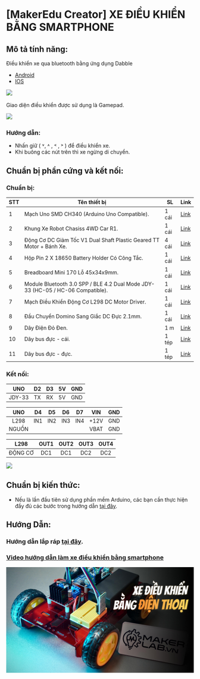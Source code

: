 # [MakerEdu Creator] XE ĐIỀU KHIỂN BẰNG SMARTPHONE

## Mô tả tính năng:
Điều khiển xe qua bluetooth bằng ứng dụng Dabble   
- <a href="https://play.google.com/store/apps/details?id=io.dabbleapp&hl=vi&gl=US">Android</a>
- [IOS](https://apps.apple.com/us/app/dabble-bluetooth-controller/id1472734455)  
<img src="../../image/dabbleicon.png">

Giao diện điều khiển được sử dụng là Gamepad.

<img src="../../image/gamepad.png">

### Hướng dẫn:
- Nhấn giữ ( ˅, ˄ , ˂ , ˃ ) để điều khiển xe.
- Khi buông các nút trên thì xe ngừng di chuyển.
## Chuẩn bị phần cứng và kết nối:
### Chuẩn bị:

<table class="tg">
<thead>
  <tr>
    <th class="tg-baqh">STT</th>
    <th class="tg-baqh">Tên thiết bị </th>
    <th class="tg-baqh">SL</th>
    <th class="tg-baqh">Link</th>
  </tr>
</thead>
<tbody>
  <tr>
    <td class="tg-baqh">1</td>
    <td class="tg-73oq">Mạch Uno SMD CH340 (Arduino Uno Compatible).</td>
    <td class="tg-baqh">1 cái</td>
    <td class="tg-baqh"><a href="https://hshop.vn/products/arduino-uno-r3-smd-chip-don">Link</a></td>
  </tr>
  <tr>
    <td class="tg-baqh">2</td>
    <td class="tg-0lax">Khung Xe Robot Chasiss 4WD Car R1.</td>
    <td class="tg-baqh">1 cái</td>
    <td class="tg-baqh"><a href="https://hshop.vn/products/khung-xe-robot-chasiss-4wd-car-r1">Link</a></td>
  </tr>
  <tr>
    <td class="tg-baqh">3</td>
    <td class="tg-0lax">Động Cơ DC Giảm Tốc V1 Dual Shaft Plastic Geared TT Motor + Bánh Xe.</td>
    <td class="tg-baqh">4 cái</td>
    <td class="tg-baqh"><a href="https://hshop.vn/products/dong-co-dc-giamtoc-v1-1-48">Link</a></td>
  </tr>
  <tr>
    <td class="tg-baqh">4</td>
    <td class="tg-0lax">Hộp Pin 2 X 18650 Battery Holder Có Công Tắc.</td>
    <td class="tg-baqh">1 cái</td>
    <td class="tg-baqh"><a href="https://hshop.vn/products/hop-pin-2-co-18650-co-cong-tac">Link</a></td>
  </tr>
  <tr>
    <td class="tg-baqh">5</td>
    <td class="tg-0lax">Breadboard Mini 170 Lỗ 45x34x9mm.</td>
    <td class="tg-baqh">1 cái</td>
    <td class="tg-baqh"><a href="https://hshop.vn/products/test-board-cammini-35-x-47mm">Link</a></td>
  </tr>
  <tr>
    <td class="tg-baqh">6</td>
    <td class="tg-0lax">Module Bluetooth 3.0 SPP / BLE 4.2 Dual Mode JDY-33 (HC-05 / HC-06 Compatible).</td>
    <td class="tg-baqh">1 cái</td>
    <td class="tg-baqh"><a href="https://hshop.vn/products/mach-thu-phat-bluetooth-dual-mode-3-0-spp-ble-4-2-jdy-33-hc-05-hc-06-compatible">Link</a></td>
  </tr>
  <tr>
    <td class="tg-baqh">7</td>
    <td class="tg-0lax">Mạch Điều Khiển Động Cơ L298 DC Motor Driver.</td>
    <td class="tg-baqh">1 cái</td>
    <td class="tg-baqh"><a href="https://hshop.vn/products/mach-dieu-khien-dong-co-dc-l298">Link</a></td>
  </tr>
  <tr>
    <td class="tg-baqh">8</td>
    <td class="tg-0lax">Đầu Chuyển Domino Sang Giắc DC Đực 2.1mm.</td>
    <td class="tg-baqh">1 cái</td>
    <td class="tg-baqh"><a href="https://hshop.vn/products/dau-chuyen-domino-sang-giac-dc-duc-2-1mm">Link</a></td>
  </tr>
  <tr>
    <td class="tg-baqh">9</td>
    <td class="tg-0lax">Dây Điện Đỏ Đen.</td>
    <td class="tg-baqh">1 m </td>
    <td class="tg-baqh"><a href="https://hshop.vn/products/day-dien-do-den">Link</a></td>
  </tr>
  <tr>
    <td class="tg-baqh">10</td>
    <td class="tg-0lax">Dây bus đực - cái.</td>
    <td class="tg-baqh">1 tép</td>
    <td class="tg-baqh"><a href="https://hshop.vn/products/day-camtest-board-duc-coi20cm40soi">Link</a></td>
  </tr>
  <tr>
    <td class="tg-0lax">11</td>
    <td class="tg-0lax">Dây bus đực - đực.</td>
    <td class="tg-0lax">1 tép</td>
    <td class="tg-0lax"><a href="https://hshop.vn/products/day-camtest-board-duc-duc-20cm40soi">Link</a></td>
  </tr>
</tbody>
</table>

### Kết nối:

| UNO    | D2  | D3  | 5V  | GND |
|:------:|-----|-----|-----|-----|
| JDY-33 | TX  | RX  | 5V  | GND |

|  UNO  |  D4 |  D5 |  D6 |  D7 |  VIN | GND |
|:-----:|:---:|:---:|:---:|:---:|:----:|:---:|
|  L298 | IN1 | IN2 | IN3 | IN4 | +12V | GND |
| NGUỒN |     |     |     |     | VBAT | GND |

|   L298   | OUT1 | OUT2 | OUT3 | OUT4 |
|:--------:|:----:|:----:|:----:|:----:|
| ĐỘNG CƠ  |  DC1 |  DC1 |  DC2 |  DC2 |


<img src="../../image/R1_Bluetooth.png">

## Chuẩn bị kiến thức:
- Nếu là lần đầu tiên sử dụng phần mềm Arduino, các bạn cần thực hiện đầy đủ các bước trong hướng dẫn <a href="https://wiki.makerlab.vn/index.php/H%C6%B0%E1%BB%9Bng_d%E1%BA%ABn_s%E1%BB%AD_d%E1%BB%A5ng_ph%E1%BA%A7n_m%E1%BB%81m_Arduino_v%E1%BB%9Bi_c%C3%A1c_m%E1%BA%A1ch_Vietduino_%2B_MakerEdu_Shield_for_Vietduino">tại đây</a>.  

## Hướng Dẫn:  
### Hướng dẫn lắp ráp <a href="https://youtu.be/VZitM9dXz44?si=LJKKDZ6hPuea8rcn">tại đây</a>. 
### [Video hướng dẫn làm xe điều khiển bằng smartphone](https://youtu.be/KXGGnJExMbw?si=mmKDQ709iDbP0WNo)
[![Xe điều khiển bằng smartphone](/image/Xe_bluetooth-Cover.jpg)](https://youtu.be/KXGGnJExMbw?si=mmKDQ709iDbP0WNo)

